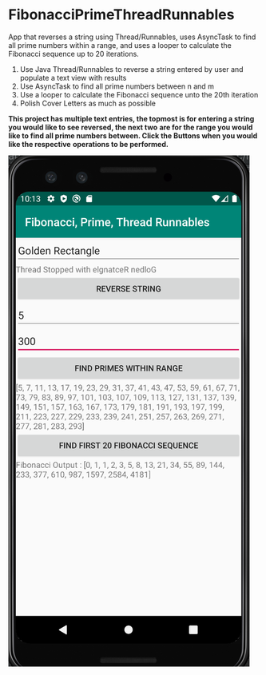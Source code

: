 # FibonacciPrimeThreadRunnables
App that reverses a string using Thread/Runnables, uses AsyncTask to find all prime numbers within a range, and uses a looper to calculate the Fibonacci sequence up to 20 iterations. 

1. Use Java Thread/Runnables to reverse a string entered by user and populate a text view with results
2. Use AsyncTask to find all prime numbers between n and m
3. Use a looper to calculate the Fibonacci sequence unto the 20th iteration
4. Polish Cover Letters as much as possible

**This project has multiple text entries, the topmost is for entering a string you would like to see reversed, the next two** **are for the range you would like to find all prime numbers between. Click the Buttons when you would like the respective** **operations to be performed.**

![Fibonacci and Others](https://raw.githubusercontent.com/ebrunso/FibonacciPrimeThreadRunnables/master/FibonacciAndMore.png)

